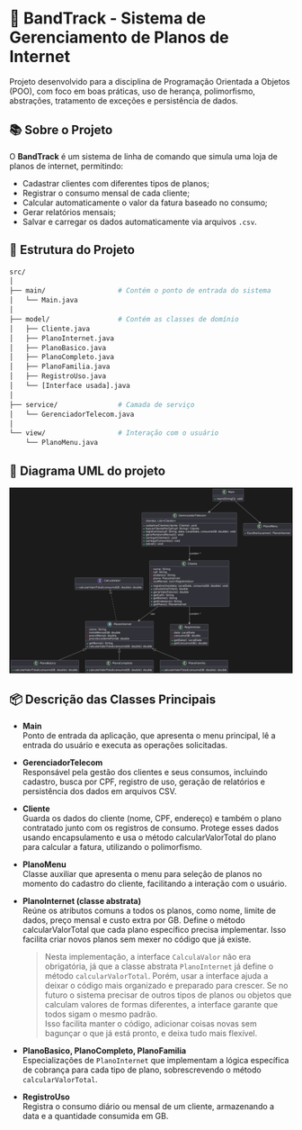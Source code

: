 # 📶 BandTrack - Sistema de Gerenciamento de Planos de Internet

Projeto desenvolvido para a disciplina de Programação Orientada a Objetos (POO), com foco em boas práticas, uso de herança, polimorfismo, abstrações, tratamento de exceções e persistência de dados.

## 📚 Sobre o Projeto

O **BandTrack** é um sistema de linha de comando que simula uma loja de planos de internet, permitindo:

- Cadastrar clientes com diferentes tipos de planos;
- Registrar o consumo mensal de cada cliente;
- Calcular automaticamente o valor da fatura baseado no consumo;
- Gerar relatórios mensais;
- Salvar e carregar os dados automaticamente via arquivos `.csv`.

## 🧱 Estrutura do Projeto

```bash
src/
│
├── main/                  # Contém o ponto de entrada do sistema
│   └── Main.java
│
├── model/                 # Contém as classes de domínio
│   ├── Cliente.java
│   ├── PlanoInternet.java
│   ├── PlanoBasico.java
│   ├── PlanoCompleto.java
│   ├── PlanoFamilia.java
│   ├── RegistroUso.java
│   └── [Interface usada].java
│
├── service/               # Camada de serviço
│   └── GerenciadorTelecom.java
│
└── view/                  # Interação com o usuário
    └── PlanoMenu.java
```

## 🧩 Diagrama UML do projeto 
![Diagrama UML do projeto](docs/uml_bandtrack.png)


## 📦 Descrição das Classes Principais

- **Main**  
  Ponto de entrada da aplicação, que apresenta o menu principal, lê a entrada do usuário e executa as operações solicitadas.

- **GerenciadorTelecom**  
  Responsável pela gestão dos clientes e seus consumos, incluindo cadastro, busca por CPF, registro de uso, geração de relatórios e persistência dos dados em arquivos CSV.

- **Cliente**  
  Guarda os dados do cliente (nome, CPF, endereço) e também o plano contratado junto com os registros de consumo. Protege esses dados usando encapsulamento e usa o método calcularValorTotal do plano para calcular a fatura, utilizando o polimorfismo.

- **PlanoMenu**  
  Classe auxiliar que apresenta o menu para seleção de planos no momento do cadastro do cliente, facilitando a interação com o usuário.

- **PlanoInternet (classe abstrata)**  
  Reúne os atributos comuns a todos os planos, como nome, limite de dados, preço mensal e custo extra por GB. Define o método calcularValorTotal que cada plano específico precisa implementar. Isso facilita criar novos planos sem mexer no código que já existe.
    > Nesta implementação, a interface `CalculaValor` não era obrigatória, já que a classe abstrata `PlanoInternet` já define o método `calcularValorTotal`.
    > Porém, usar a interface ajuda a deixar o código mais organizado e preparado para crescer. Se no futuro o sistema precisar de outros tipos de planos ou objetos que calculam valores de formas diferentes, a interface garante que todos sigam o mesmo padrão.  
    > Isso facilita manter o código, adicionar coisas novas sem bagunçar o que já está pronto, e deixa tudo mais flexível.

- **PlanoBasico, PlanoCompleto, PlanoFamilia**  
  Especializações de `PlanoInternet` que implementam a lógica específica de cobrança para cada tipo de plano, sobrescrevendo o método `calcularValorTotal`.

- **RegistroUso**  
  Registra o consumo diário ou mensal de um cliente, armazenando a data e a quantidade consumida em GB.





